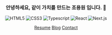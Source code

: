 <h3 align="center">안녕하세요, 같이 가치를 만드는 조용원 입니다. 👋</h3>

<p align="center">
  <img src="https://img.shields.io/badge/html5-%23E34F26.svg?style=for-the-badge&logo=html5&logoColor=white" alt="HTML5">
  <img src="https://img.shields.io/badge/css3-%231572B6.svg?style=for-the-badge&logo=css3&logoColor=white" alt="CSS3">
  <img src="https://img.shields.io/badge/typescript-%23007ACC.svg?style=for-the-badge&logo=typescript&logoColor=white" alt="Typescript">
  <img src="https://img.shields.io/badge/react-%2320232a.svg?style=for-the-badge&logo=react&logoColor=%2361DAFB" alt="React">
  <img src="https://img.shields.io/badge/Next-black?style=for-the-badge&logo=next.js&logoColor=white" alt="Next.js">
</p>

<p align="center"><a href="https://choyongwon.notion.site">Resume</a> <a href="https://velog.io/@nyongwon">Blog</a> <a href="mailto:auau3@kakao.com">Contact</a></p>

